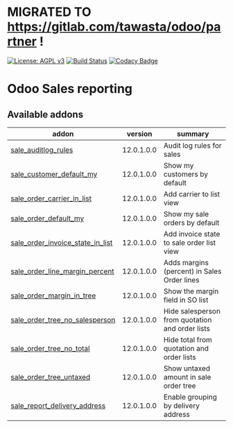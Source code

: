 # MIGRATED TO https://gitlab.com/tawasta/odoo/partner !

[![License: AGPL v3](https://img.shields.io/badge/License-AGPL%20v3-blue.svg)](https://www.gnu.org/licenses/agpl-3.0)
[![Build Status](https://travis-ci.org/Tawasta/sale-reporting.svg?branch=12.0)](https://travis-ci.org/Tawasta/sale-reporting)
[![Codacy Badge](https://api.codacy.com/project/badge/Grade/e3b9f2bc62a34626809482ba44fc8e90)](https://www.codacy.com/app/Tawasta/sale-reporting?utm_source=github.com&amp;utm_medium=referral&amp;utm_content=Tawasta/sale-reporting&amp;utm_campaign=Badge_Grade)

Odoo Sales reporting
====================

[//]: # (addons)

Available addons
----------------
addon | version | summary
--- | --- | ---
[sale_auditlog_rules](sale_auditlog_rules/) | 12.0.1.0.0 | Audit log rules for sales
[sale_customer_default_my](sale_customer_default_my/) | 12.0.1.0.0 | Show my customers by default
[sale_order_carrier_in_list](sale_order_carrier_in_list/) | 12.0.1.0.0 | Add carrier to list view
[sale_order_default_my](sale_order_default_my/) | 12.0.1.0.0 | Show my sale orders by default
[sale_order_invoice_state_in_list](sale_order_invoice_state_in_list/) | 12.0.1.0.0 | Add invoice state to sale order list view
[sale_order_line_margin_percent](sale_order_line_margin_percent/) | 12.0.1.0.0 | Adds margins (percent) in Sales Order lines
[sale_order_margin_in_tree](sale_order_margin_in_tree/) | 12.0.1.0.0 | Show the margin field in SO list
[sale_order_tree_no_salesperson](sale_order_tree_no_salesperson/) | 12.0.1.0.0 | Hide salesperson from quotation and order lists
[sale_order_tree_no_total](sale_order_tree_no_total/) | 12.0.1.0.0 | Hide total from quotation and order lists
[sale_order_tree_untaxed](sale_order_tree_untaxed/) | 12.0.1.0.0 | Show untaxed amount in sale order tree
[sale_report_delivery_address](sale_report_delivery_address/) | 12.0.1.0.0 | Enable grouping by delivery address

[//]: # (end addons)

